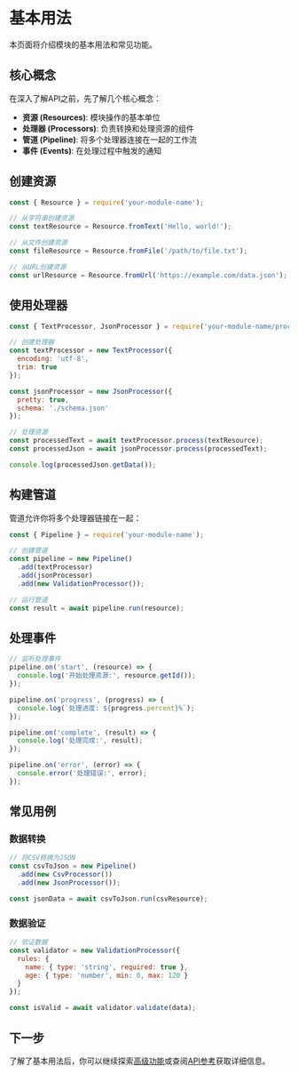 # 基本用法

本页面将介绍模块的基本用法和常见功能。

## 核心概念

在深入了解API之前，先了解几个核心概念：

- **资源 (Resources)**: 模块操作的基本单位
- **处理器 (Processors)**: 负责转换和处理资源的组件
- **管道 (Pipeline)**: 将多个处理器连接在一起的工作流
- **事件 (Events)**: 在处理过程中触发的通知

## 创建资源

```js
const { Resource } = require('your-module-name');

// 从字符串创建资源
const textResource = Resource.fromText('Hello, world!');

// 从文件创建资源
const fileResource = Resource.fromFile('/path/to/file.txt');

// 从URL创建资源
const urlResource = Resource.fromUrl('https://example.com/data.json');
```

## 使用处理器

```js
const { TextProcessor, JsonProcessor } = require('your-module-name/processors');

// 创建处理器
const textProcessor = new TextProcessor({
  encoding: 'utf-8',
  trim: true
});

const jsonProcessor = new JsonProcessor({
  pretty: true,
  schema: './schema.json'
});

// 处理资源
const processedText = await textProcessor.process(textResource);
const processedJson = await jsonProcessor.process(processedText);

console.log(processedJson.getData());
```

## 构建管道

管道允许你将多个处理器链接在一起：

```js
const { Pipeline } = require('your-module-name');

// 创建管道
const pipeline = new Pipeline()
  .add(textProcessor)
  .add(jsonProcessor)
  .add(new ValidationProcessor());

// 运行管道
const result = await pipeline.run(resource);
```

## 处理事件

```js
// 监听处理事件
pipeline.on('start', (resource) => {
  console.log('开始处理资源:', resource.getId());
});

pipeline.on('progress', (progress) => {
  console.log(`处理进度: ${progress.percent}%`);
});

pipeline.on('complete', (result) => {
  console.log('处理完成:', result);
});

pipeline.on('error', (error) => {
  console.error('处理错误:', error);
});
```

## 常见用例

### 数据转换

```js
// 将CSV转换为JSON
const csvToJson = new Pipeline()
  .add(new CsvProcessor())
  .add(new JsonProcessor());

const jsonData = await csvToJson.run(csvResource);
```

### 数据验证

```js
// 验证数据
const validator = new ValidationProcessor({
  rules: {
    name: { type: 'string', required: true },
    age: { type: 'number', min: 0, max: 120 }
  }
});

const isValid = await validator.validate(data);
```

## 下一步

了解了基本用法后，你可以继续探索[高级功能](/guide/advanced)或查阅[API参考](/guide/api)获取详细信息。 